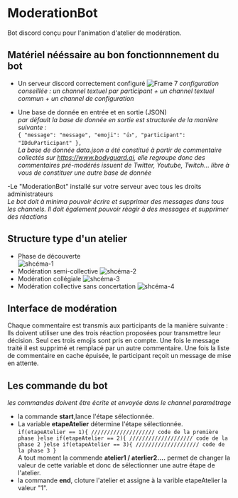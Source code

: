 # ModerationBot
Bot discord conçu pour l'animation d'atelier de modération.
## Matériel nééssaire au bon fonctionnnement du bot
- Un serveur discord correctement configuré
![Frame 7](https://user-images.githubusercontent.com/85356491/120828148-79705480-c55c-11eb-8ba6-2c94517e821d.png)
*configuration conseillée : un channel textuel par participant + un channel textuel commun + un channel de configuration* 


- Une base de donnée en entrée et en sortie (JSON)  
*par défault la base de donnée en sortie est structurée de la manière suivante :*  
`{
    "message": "message",
    "emoji": "👍",
    "participant": "IDduParticipant"
  },`  
*La base de donnée data.json a été constitué à partir de commentaire collectés sur https://www.bodyguard.ai, elle regroupe donc des commentaires pré-modérés issuent de Twitter, Youtube, Twitch... libre à vous de constituer une autre base de donnée*

-Le "ModerationBot" installé sur votre serveur avec tous les droits administrateurs  
*Le bot doit à minima pouvoir écrire et supprimer des messages dans tous les channels. Il doit également pouvoir réagir à des messages et supprimer des réactions*  

## Structure type d'un atelier
- Phase de découverte  
![shcéma-1](https://user-images.githubusercontent.com/85356491/120850826-420fa100-c578-11eb-80e2-27971af7d67d.png)
- Modération semi-collective
![shcéma-2](https://user-images.githubusercontent.com/85356491/120850916-63708d00-c578-11eb-86a0-be281f88f3a6.png)
- Modération collégiale
![shcéma-3](https://user-images.githubusercontent.com/85356491/120851055-931f9500-c578-11eb-9d04-737722dc1111.png)
- Modération collective sans concertation
![shcéma-4](https://user-images.githubusercontent.com/85356491/120851141-bb0ef880-c578-11eb-99f5-f9c1f789aeb5.png)


## Interface de modération
Chaque commentaire est transmis aux participants de la manière suivante : 
Ils doivent utiliser une des trois réaction proposées pour transmettre leur décision. Seul ces trois emojis sont pris en compte. Une fois le message traité il est supprimé et remplacé par un autre commentaire. Une fois la liste de commentaire en cache épuisée, le participant reçoit un message de mise en attente.


## Les commande du bot 
*les commandes doivent être écrite et envoyée dans le channel paramétrage*
- la commande **start**,lance l'étape sélectionnée.
- La variable **etapeAtelier** détermine l'étape sélectionnée.  
`if(etapeAtelier == 1){
//////////////////// code de la première phase
}else if(etapeAtelier == 2){
//////////////////// code de la phase 2
}else if(etapeAtelier == 3){
//////////////////// code de la phase 3
}`  
A tout moment la commende **atelier1 / aterlier2....** permet de changer la valeur de cette variable et donc de sélectionner une autre étape de l'atelier.
- la commande **end**, cloture l'atelier et assigne à la varible etapeAtelier la valeur "1".
